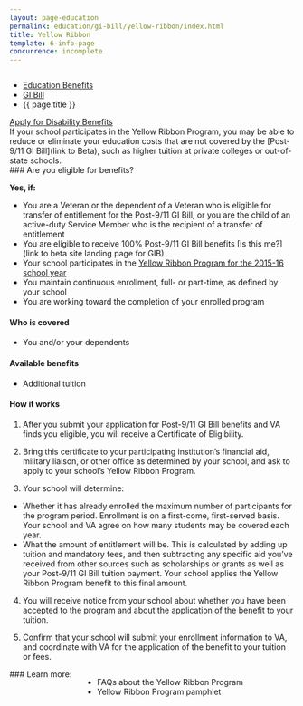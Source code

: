 ```yaml
---
layout: page-education
permalink: education/gi-bill/yellow-ribbon/index.html
title: Yellow Ribbon
template: 6-info-page
concurrence: incomplete
---
```


<div class="splash" markdown="0">
<div class="row" markdown="0">
<div class="small-12 columns" markdown="0">

<ul class="breadcrumbs" role="menubar" aria-label="Primary">
<li class="parent"><a href="{{ site.url }}/education/">Education Benefits</a></li>
<li class="parent"><a href="{{ site.url }}/education/gi-bill/">GI Bill</a></li>
<li class="active">{{ page.title }}</li>
</ul>

</div>
</div>
</div>

<div class="main" role="main" markdown="0">

<div class="action-bar">
  <div class="row">
    <div class="small-12 columns">
      <a class="button small start" href="{{ site.url}}/disability-benefits/get/">Apply for Disability Benefits</a>
    </div>
  </div>  
</div>

<div class="section one" markdown="0">
<div class="primary" markdown="0">
<div class="row" markdown="0">
<div class="small-12 columns" markdown="1">
If your school participates in the Yellow Ribbon Program, you may be able to reduce or eliminate your education costs that are not covered by the [Post-9/11 GI Bill](link to Beta), such as higher tuition at private colleges or out-of-state schools.
</div>
<div class="small-12 column" markdown="1">
<div class="call-out">
### Are you eligible for benefits?

**Yes, if:**

- You are a Veteran or the dependent of a Veteran who is eligible for transfer of entitlement for the Post-9/11 GI Bill, or you are the child of an active-duty Service Member who is the recipient of a transfer of entitlement
- You are eligible to receive 100% Post-9/11 GI Bill benefits [Is this me?](link to beta site landing page for GIB)
- Your school participates in the [Yellow Ribbon Program for the 2015-16 school year](http://www.benefits.va.gov/GIBILL/yellow_ribbon/yrp_list_2014.asp )
- You maintain continuous enrollment, full- or part-time, as defined by your school
- You are working toward the completion of your enrolled program

#### Who is covered

- You and/or your dependents

#### Available benefits

- Additional tuition 

#### How it works

1. After you submit your application for Post-9/11 GI Bill benefits and VA finds you eligible, you will receive a Certificate of Eligibility. 

2. Bring this certificate to your participating institution’s financial aid, military liaison, or other office as determined by your school, and ask to apply to your school’s Yellow Ribbon Program.

3. Your school will determine:
-  Whether it has already enrolled the maximum number of participants for the program period. Enrollment is on a first-come, first-served basis. Your school and VA agree on how many students may be covered each year.
-  What the amount of entitlement will be. This is calculated by adding up tuition and mandatory fees, and then subtracting any specific aid you’ve received from other sources such as scholarships or grants as well as your Post-9/11 GI Bill tuition payment. Your school applies the Yellow Ribbon Program benefit to this final amount. 

4. You will receive notice from your school about whether you have been accepted to the program and about the application of the benefit to your tuition. 

5. Confirm that your school will submit your enrollment information to VA, and coordinate with VA for the application of the benefit to your tuition or fees.
</div>
</div>

<div class="small-12 columns" markdown="1">
### Learn more:

- FAQs about the Yellow Ribbon Program
- Yellow Ribbon Program pamphlet
</div>


</div>
</div>
</div>


</div>
